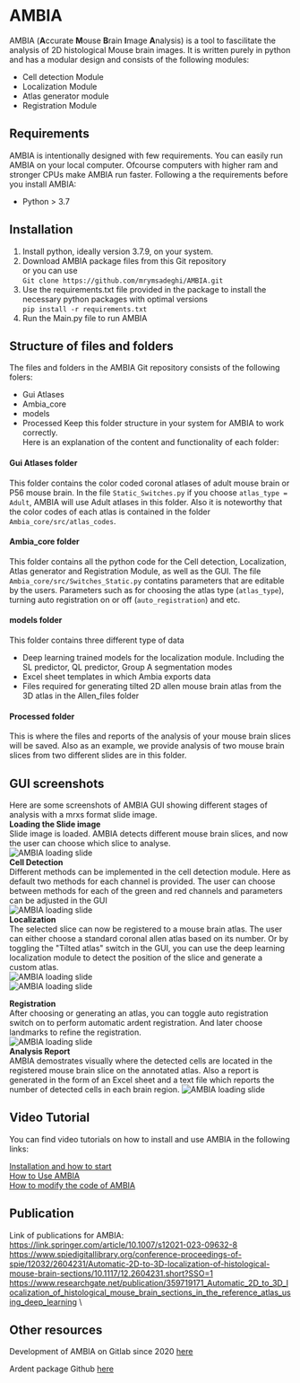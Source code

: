 # AMBIA

AMBIA (**A**ccurate **M**ouse **B**rain **I**mage **A**nalysis) is a tool to fascilitate the analysis of 2D histological Mouse brain images. It is written purely in python and has a modular design and consists of the following modules:
- Cell detection Module
- Localization Module
- Atlas generator module
- Registration Module

## Requirements

AMBIA is intentionally designed with few requirements. You can easily run AMBIA on your local computer. Ofcourse computers with higher ram and stronger CPUs make AMBIA run faster. Following a the requirements before you install AMBIA:
- Python > 3.7


## Installation

1. Install python, ideally version 3.7.9, on your system. 
2. Download AMBIA package files from this Git repository \
or you can use \
`Git clone https://github.com/mrymsadeghi/AMBIA.git` 
3. Use the requirements.txt file provided in the package to install the necessary python packages with optimal versions \
`pip install -r requirements.txt`
4. Run the Main.py file to run AMBIA

## Structure of files and folders
The files and folders in the AMBIA Git repository consists of the following folers:
- Gui Atlases
- Ambia_core
- models
- Processed
Keep this folder structure in your system for AMBIA to work correctly. \
Here is an explanation of the content and functionality of each folder:
#### Gui Atlases folder
This folder contains the color coded coronal atlases of adult mouse brain or P56 mouse brain. In the file `Static_Switches.py` if you choose `atlas_type = Adult`, AMBIA will use Adult atlases in this folder. Also it is noteworthy that the color codes of each atlas is contained in the folder `Ambia_core/src/atlas_codes`.
#### Ambia_core folder
This folder contains all the python code for the Cell detection, Localization, Atlas generator and Registration Module, as well as the GUI. The file `Ambia_core/src/Switches_Static.py` contatins parameters that are editable by the users. Parameters such as for choosing the atlas type (`atlas_type`), turning auto registration on or off (`auto_registration`) and etc. 
#### models folder
This folder contains three different type of data
- Deep learning trained models for the localization module. Including the SL predictor, QL predictor, Group A segmentation modes
- Excel sheet templates in which Ambia exports data
- Files required for generating tilted 2D allen mouse brain atlas from the 3D atlas in the Allen_files folder
#### Processed folder
This is where the files and reports of the analysis of your mouse brain slices will be saved. Also as an example, we provide analysis of two mouse brain slices from two different slides are in this folder.


## GUI screenshots
Here are some screenshots of AMBIA GUI showing different stages of analysis with a mrxs format slide image. \
**Loading the Slide image** \
Slide image is loaded. AMBIA detects different mouse brain slices, and now the user can choose which slice to analyse. \
![AMBIA loading slide](models/AMBIA_GUI_01.png) \
**Cell Detection** \
Different methods can be implemented in the cell detection module. Here as default two methods for each channel is provided. The user can choose between methods for each of the green and red channels and parameters can be adjusted in the GUI \
![AMBIA loading slide](models/AMBIA_GUI_02.png) \
**Localization** \
The selected slice can now be registered to a mouse brain atlas. The user can either choose a standard coronal allen atlas based on its number. Or by toggling the "Tilted atlas" switch in the GUI, you can use the deep learning localization module to detect the position of the slice and generate a custom atlas. \
![AMBIA loading slide](models/AMBIA_GUI_03.png) \
![AMBIA loading slide](models/AMBIA_GUI_ql.png) 

**Registration** \
After choosing or generating an atlas, you can toggle auto registration switch on to perform automatic ardent registration. And later choose landmarks to refine the registration. \
![AMBIA loading slide](models/AMBIA_GUI_04.png) \
**Analysis Report** \
AMBIA demostrates visually where the detected cells are located in the registered mouse brain slice on the annotated atlas. Also a report is generated in the form of an Excel sheet and a text file which reports the number of detected cells in each brain region.
![AMBIA loading slide](models/AMBIA_GUI_05.png)


## Video Tutorial
You can find video tutorials on how to install and use AMBIA in the following links: 

[Installation and how to start](https://www.example.com) \
[How to Use AMBIA](https://www.example.com) \
[How to modify the code of AMBIA](https://www.example.com) 

## Publication
Link of publications for AMBIA:
https://link.springer.com/article/10.1007/s12021-023-09632-8 \
https://www.spiedigitallibrary.org/conference-proceedings-of-spie/12032/2604231/Automatic-2D-to-3D-localization-of-histological-mouse-brain-sections/10.1117/12.2604231.short?SSO=1 \
https://www.researchgate.net/publication/359719171_Automatic_2D_to_3D_localization_of_histological_mouse_brain_sections_in_the_reference_atlas_using_deep_learning \

## Other resources
Development of AMBIA on Gitlab since 2020 [here](https://gitlab.com/maryams88/mb_gui)

Ardent package Github [here](https://github.com/neurodata/ardent)

